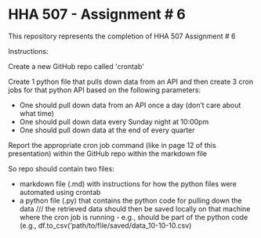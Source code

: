 # HHA 507 - Assignment # 6

This repository represents the completion of HHA 507 Assignment # 6

Instructions:

Create a new GitHub repo called 'crontab'

Create 1 python file that pulls down data from an API and then create 3 cron jobs for that python API based on the following parameters: 
- One should pull down data from an API once a day (don’t care about what time) 
- One should pull down data every Sunday night at 10:00pm 
- One should pull down data at the end of every quarter  

Report the appropriate cron job command (like in page 12 of this presentation) within the GitHub repo within the markdown file

So repo should contain two files: 
- markdown file (.md) with instructions for how the python files were automated using crontab 
- a python file (.py) that contains the python code for pulling down the data /// the retrieved data should then be saved locally on that machine where the cron job is running - e.g., should be part of the python code (e.g., df.to_csv(‘path/to/file/saved/data_10-10-10.csv)
